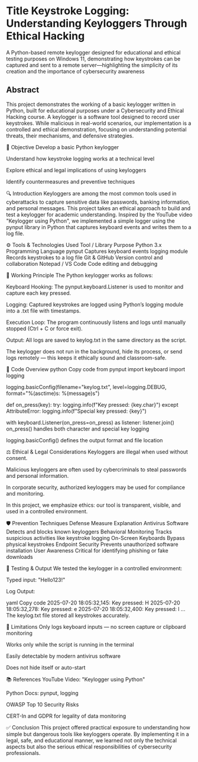 # Title **Keystroke Logging: Understanding Keyloggers Through Ethical Hacking**

A Python-based remote keylogger designed for educational and ethical testing purposes on Windows 11, demonstrating how keystrokes can be captured and sent to a remote server—highlighting the simplicity of its creation and the importance of cybersecurity awareness

## Abstract
This project demonstrates the working of a basic keylogger written in Python, built for educational purposes under a Cybersecurity and Ethical Hacking course. A keylogger is a software tool designed to record user keystrokes. While malicious in real-world scenarios, our implementation is a controlled and ethical demonstration, focusing on understanding potential threats, their mechanisms, and defensive strategies.

🎯 Objective
Develop a basic Python keylogger

Understand how keystroke logging works at a technical level

Explore ethical and legal implications of using keyloggers

Identify countermeasures and preventive techniques

🔍 Introduction
Keyloggers are among the most common tools used in cyberattacks to capture sensitive data like passwords, banking information, and personal messages. This project takes an ethical approach to build and test a keylogger for academic understanding. Inspired by the YouTube video "Keylogger using Python", we implemented a simple logger using the pynput library in Python that captures keyboard events and writes them to a log file.

⚙️ Tools & Technologies Used
Tool / Library	Purpose
Python 3.x	Programming Language
pynput		Captures keyboard events
logging module	Records keystrokes to a log file
Git & GitHub	Version control and collaboration
Notepad / VS Code	Code editing and debugging

🧠 Working Principle
The Python keylogger works as follows:

Keyboard Hooking: The pynput.keyboard.Listener is used to monitor and capture each key pressed.

Logging: Captured keystrokes are logged using Python’s logging module into a .txt file with timestamps.

Execution Loop: The program continuously listens and logs until manually stopped (Ctrl + C or force exit).

Output: All logs are saved to keylog.txt in the same directory as the script.

The keylogger does not run in the background, hide its process, or send logs remotely — this keeps it ethically sound and classroom-safe.

🔐 Code Overview
python
Copy code
from pynput import keyboard
import logging

logging.basicConfig(filename="keylog.txt", level=logging.DEBUG, format="%(asctime)s: %(message)s")

def on_press(key):
    try:
        logging.info(f"Key pressed: {key.char}")
    except AttributeError:
        logging.info(f"Special key pressed: {key}")

with keyboard.Listener(on_press=on_press) as listener:
    listener.join()
on_press() handles both character and special key logging

logging.basicConfig() defines the output format and file location

⚖️ Ethical & Legal Considerations
Keyloggers are illegal when used without consent.

Malicious keyloggers are often used by cybercriminals to steal passwords and personal information.

In corporate security, authorized keyloggers may be used for compliance and monitoring.

In this project, we emphasize ethics: our tool is transparent, visible, and used in a controlled environment.

🛡️ Prevention Techniques
Defense Measure	Explanation
Antivirus Software	Detects and blocks known keyloggers
Behavioral Monitoring	Tracks suspicious activities like keystroke logging
On-Screen Keyboards	Bypass physical keystrokes
Endpoint Security	Prevents unauthorized software installation
User Awareness	Critical for identifying phishing or fake downloads

🧪 Testing & Output
We tested the keylogger in a controlled environment:

Typed input: "Hello123!"

Log Output:

yaml
Copy code
2025-07-20 18:05:32,145: Key pressed: H
2025-07-20 18:05:32,278: Key pressed: e
2025-07-20 18:05:32,400: Key pressed: l
...
The keylog.txt file stored all keystrokes accurately.

📌 Limitations
Only logs keyboard inputs — no screen capture or clipboard monitoring

Works only while the script is running in the terminal

Easily detectable by modern antivirus software

Does not hide itself or auto-start

📚 References
YouTube Video: "Keylogger using Python"

Python Docs: pynput, logging

OWASP Top 10 Security Risks

CERT-In and GDPR for legality of data monitoring

✅ Conclusion
This project offered practical exposure to understanding how simple but dangerous tools like keyloggers operate. By implementing it in a legal, safe, and educational manner, we learned not only the technical aspects but also the serious ethical responsibilities of cybersecurity professionals.
